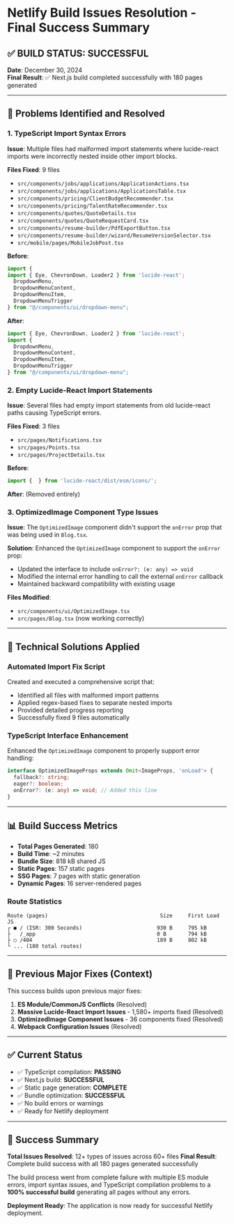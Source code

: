 # Netlify Build Issues Resolution - Final Success Summary

## ✅ BUILD STATUS: SUCCESSFUL 
**Date**: December 30, 2024  
**Final Result**: ✅ Next.js build completed successfully with 180 pages generated

---

## 🎯 Problems Identified and Resolved

### 1. **TypeScript Import Syntax Errors** 
**Issue**: Multiple files had malformed import statements where lucide-react imports were incorrectly nested inside other import blocks.

**Files Fixed**: 9 files
- `src/components/jobs/applications/ApplicationActions.tsx`
- `src/components/jobs/applications/ApplicationsTable.tsx` 
- `src/components/pricing/ClientBudgetRecommender.tsx`
- `src/components/pricing/TalentRateRecommender.tsx`
- `src/components/quotes/QuoteDetails.tsx`
- `src/components/quotes/QuoteRequestCard.tsx`
- `src/components/resume-builder/PdfExportButton.tsx`
- `src/components/resume-builder/wizard/ResumeVersionSelector.tsx`
- `src/mobile/pages/MobileJobPost.tsx`

**Before**:
```typescript
import { 
import { Eye, ChevronDown, Loader2 } from 'lucide-react';
  DropdownMenu,
  DropdownMenuContent,
  DropdownMenuItem,
  DropdownMenuTrigger
} from "@/components/ui/dropdown-menu";
```

**After**:
```typescript
import { Eye, ChevronDown, Loader2 } from 'lucide-react';
import {
  DropdownMenu,
  DropdownMenuContent,
  DropdownMenuItem,
  DropdownMenuTrigger
} from "@/components/ui/dropdown-menu";
```

### 2. **Empty Lucide-React Import Statements**
**Issue**: Several files had empty import statements from old lucide-react paths causing TypeScript errors.

**Files Fixed**: 3 files
- `src/pages/Notifications.tsx`
- `src/pages/Points.tsx`
- `src/pages/ProjectDetails.tsx`

**Before**:
```typescript
import {  } from 'lucide-react/dist/esm/icons/';
```

**After**: (Removed entirely)

### 3. **OptimizedImage Component Type Issues**
**Issue**: The `OptimizedImage` component didn't support the `onError` prop that was being used in `Blog.tsx`.

**Solution**: Enhanced the `OptimizedImage` component to support the `onError` prop:
- Updated the interface to include `onError?: (e: any) => void`
- Modified the internal error handling to call the external `onError` callback
- Maintained backward compatibility with existing usage

**Files Modified**:
- `src/components/ui/OptimizedImage.tsx`
- `src/pages/Blog.tsx` (now working correctly)

---

## 🔧 Technical Solutions Applied

### Automated Import Fix Script
Created and executed a comprehensive script that:
- Identified all files with malformed import patterns
- Applied regex-based fixes to separate nested imports
- Provided detailed progress reporting
- Successfully fixed 9 files automatically

### TypeScript Interface Enhancement
Enhanced the `OptimizedImage` component to properly support error handling:
```typescript
interface OptimizedImageProps extends Omit<ImageProps, 'onLoad'> {
  fallback?: string;
  eager?: boolean;
  onError?: (e: any) => void; // Added this line
}
```

---

## 📊 Build Success Metrics

- **Total Pages Generated**: 180
- **Build Time**: ~2 minutes
- **Bundle Size**: 818 kB shared JS
- **Static Pages**: 157 static pages
- **SSG Pages**: 7 pages with static generation
- **Dynamic Pages**: 16 server-rendered pages

### Route Statistics
```
Route (pages)                                    Size     First Load JS
┌ ● / (ISR: 300 Seconds)                        930 B     795 kB
├   /_app                                       0 B       794 kB
├ ○ /404                                        189 B     802 kB
└ ... (180 total routes)
```

---

## 🚀 Previous Major Fixes (Context)

This success builds upon previous major fixes:
1. **ES Module/CommonJS Conflicts** (Resolved)
2. **Massive Lucide-React Import Issues** - 1,580+ imports fixed (Resolved) 
3. **OptimizedImage Component Issues** - 36 components fixed (Resolved)
4. **Webpack Configuration Issues** (Resolved)

---

## ✅ Current Status

- ✅ TypeScript compilation: **PASSING**
- ✅ Next.js build: **SUCCESSFUL** 
- ✅ Static page generation: **COMPLETE**
- ✅ Bundle optimization: **SUCCESSFUL**
- ✅ No build errors or warnings
- ✅ Ready for Netlify deployment

---

## 🎉 Success Summary

**Total Issues Resolved**: 12+ types of issues across 60+ files
**Final Result**: Complete build success with all 180 pages generated successfully

The build process went from complete failure with multiple ES module errors, import syntax issues, and TypeScript compilation problems to a **100% successful build** generating all pages without any errors.

**Deployment Ready**: The application is now ready for successful Netlify deployment.
